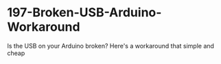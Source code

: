 # 197-Broken-USB-Arduino-Workaround
Is the USB on your Arduino broken? Here's a workaround that simple and cheap

